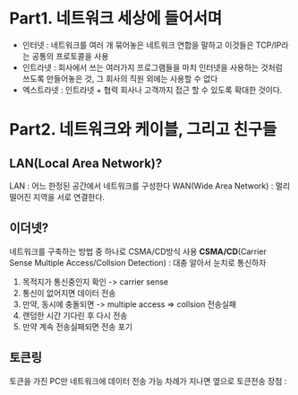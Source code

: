 


# Part1. 네트워크 세상에 들어서며
* 인터넷 : 네트워크를 여러 개 묶어놓은 네트워크 연합을 말하고 이것들은 TCP/IP라는 공통의 프로토콜을 사용
* 인트라넷 : 회사에서 쓰는 여러가지 프로그램들을 마치 인터넷을 사용하는 것처럼 쓰도록 만들어놓은 것, 그 회사의 직원 외에는 사용할 수 없다
* 엑스트라넷 : 인트라넷 + 협력 회사나 고객까지 접근 할 수 있도록 확대한 것이다.

# Part2. 네트워크와 케이블, 그리고 친구들

## LAN(Local Area Network)?
LAN : 어느 한정된 공간에서 네트워크를 구성한다
WAN(Wide Area Network) : 멀리 떨어진 지역을 서로 연결한다.

## 이더넷?
네트워크를 구축하는 방법 중 하나로 CSMA/CD방식 사용
**CSMA/CD**(Carrier Sense Multiple Access/Collsion Detection) : 대충 알아서 눈치로 통신하자
1. 목적지가 통신중인지 확인 -> carrier sense
2. 통신이 없어지면 데이터 전송
3. 만약, 동시에 충돌되면 -> multiple access => collsion 전송실패
4. 랜덤한 시간 기다린 후 다시 전송
5. 만약 계속 전송실패되면 전송 포기

## 토큰링
토큰을 가진 PC만 네트워크에 데이터 전송 가능
차례가 지나면 옆으로 토큰전송
장점 : 

<!--stackedit_data:
eyJoaXN0b3J5IjpbMTUzOTIxNjQyNSwtMTc5OTM0MzUzMywtMT
g0MzA2NTczM119
-->